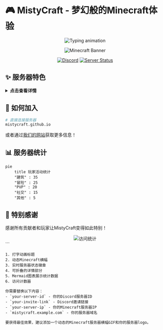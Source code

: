 # 🎮 MistyCraft - 梦幻般的Minecraft体验

<div align="center">
  <img src="https://readme-typing-svg.demolab.com?font=Fira+Code&weight=600&size=30&duration=3000&pause=1000&color=58A6FF&center=true&vCenter=true&width=500&height=80&lines=Welcome+to+MistyCraft;Where+Magic+Happens;Adventure+Awaits;Join+Us+Today!" alt="Typing animation" />
  
  ![Minecraft Banner](https://i.imgur.com/JpZQv3j.gif)
  
  [![Discord](https://img.shields.io/discord/your-server-id?color=5865F2&label=Discord&logo=discord&logoColor=white&style=for-the-badge)](https://discord.gg/your-invite-link)
  [![Server Status](https://img.shields.io/badge/dynamic/json?color=2ECC71&label=Status&query=status&url=https%3A%2F%2Fapi.mcsrvstat.us%2F2%2Fyour-server-ip&style=for-the-badge&logo=minecraft)](https://mcsrvstat.us/server/your-server-ip)
</div>

## ✨ 服务器特色

<details>
  <summary><b>点击查看详情</b></summary>
  
  ### 🏰 独特的游戏模式
  - **RPG冒险** - 探索广阔的世界
  - **生存进化** - 从石器时代到未来科技
  - **魔法系统** - 学习强大的法术
  
  ### 🛠️ 技术亮点
  - 24/7 稳定运行
  - 低延迟全球覆盖
  - 自动备份系统
  
</details>

## 🚀 如何加入

```bash
# 直接连接服务器
mistycraft.github.io
```

或者通过[我们的网站](https://mistycraft.github.io)获取更多信息！

## 📊 服务器统计

```mermaid
pie
    title 玩家活动统计
    "建筑" : 35
    "冒险" : 25
    "PVP" : 20
    "社交" : 15
    "其他" : 5
```

## 🌟 特别感谢

感谢所有贡献者和玩家让MistyCraft变得如此特别！

<div align="center">
  <img src="https://komarev.com/ghpvc/?username=your-repo&label=访问次数&color=blueviolet&style=flat-square" alt="访问统计" />
</div>
```

```这个README包含以下炫酷效果：
1. 打字动画标题
2. 动态Minecraft横幅
3. 实时服务器状态徽章
4. 可折叠的详情部分
5. Mermaid图表展示统计数据
6. 访问计数器

你需要替换以下内容：
- `your-server-id` - 你的Discord服务器ID
- `your-invite-link` - Discord邀请链接
- `your-server-ip` - 你的Minecraft服务器IP
- `mistycraft.example.com` - 你的服务器域名

要获得最佳效果，建议添加一个动态的Minecraft服务器横幅GIF和你的服务器logo。
